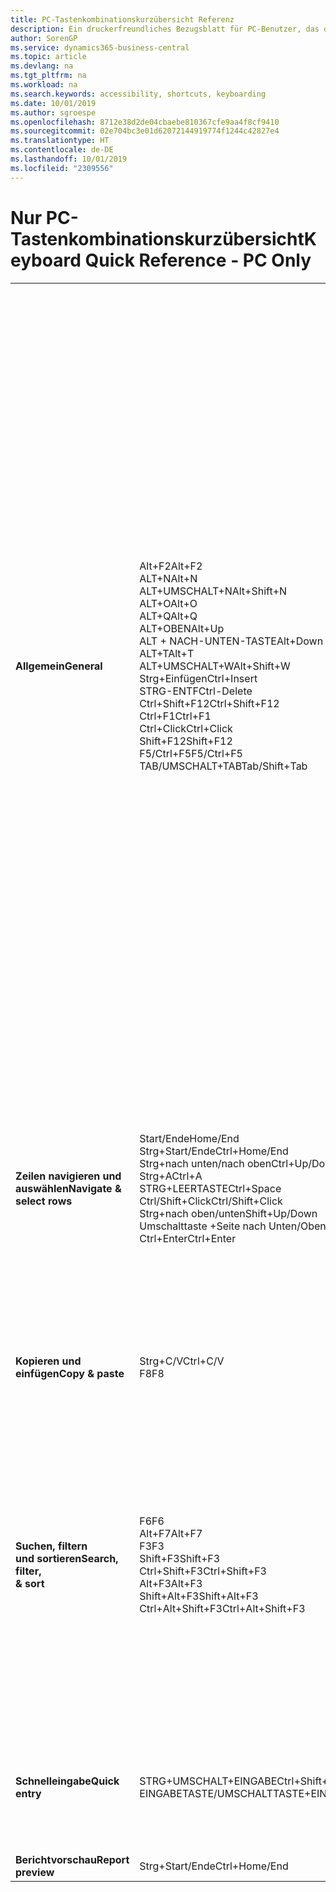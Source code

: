 ```yaml
---
title: PC-Tastenkombinationskurzübersicht Referenz
description: Ein druckerfreundliches Bezugsblatt für PC-Benutzer, das die gängigsten Tastenkombinationen enthält.
author: SorenGP
ms.service: dynamics365-business-central
ms.topic: article
ms.devlang: na
ms.tgt_pltfrm: na
ms.workload: na
ms.search.keywords: accessibility, shortcuts, keyboarding
ms.date: 10/01/2019
ms.author: sgroespe
ms.openlocfilehash: 8712e38d2de04cbaebe810367cfe9aa4f8cf9410
ms.sourcegitcommit: 02e704bc3e01d62072144919774f1244c42827e4
ms.translationtype: HT
ms.contentlocale: de-DE
ms.lasthandoff: 10/01/2019
ms.locfileid: "2309556"
---
```

# <a name="keyboard-quick-reference---pc-only"></a><span data-ttu-id="212d2-103">Nur PC-Tastenkombinationskurzübersicht</span><span class="sxs-lookup"><span data-stu-id="212d2-103">Keyboard Quick Reference - PC Only</span></span>

||||  
|----------------|-----------|----------------|
|<span data-ttu-id="212d2-104">**Allgemein**</span><span class="sxs-lookup"><span data-stu-id="212d2-104">**General**</span></span>|<span data-ttu-id="212d2-105">Alt+F2</span><span class="sxs-lookup"><span data-stu-id="212d2-105">Alt+F2</span></span><br /><span data-ttu-id="212d2-106">ALT+N</span><span class="sxs-lookup"><span data-stu-id="212d2-106">Alt+N</span></span><br /><span data-ttu-id="212d2-107">ALT+UMSCHALT+N</span><span class="sxs-lookup"><span data-stu-id="212d2-107">Alt+Shift+N</span></span><br /><span data-ttu-id="212d2-108">ALT+O</span><span class="sxs-lookup"><span data-stu-id="212d2-108">Alt+O</span></span><br /><span data-ttu-id="212d2-109">ALT+Q</span><span class="sxs-lookup"><span data-stu-id="212d2-109">Alt+Q</span></span><br /><span data-ttu-id="212d2-110">ALT+OBEN</span><span class="sxs-lookup"><span data-stu-id="212d2-110">Alt+Up</span></span><br /><span data-ttu-id="212d2-111">ALT + NACH-UNTEN-TASTE</span><span class="sxs-lookup"><span data-stu-id="212d2-111">Alt+Down Arrow</span></span><br /><span data-ttu-id="212d2-112">ALT+T</span><span class="sxs-lookup"><span data-stu-id="212d2-112">Alt+T</span></span><br /><span data-ttu-id="212d2-113">ALT+UMSCHALT+W</span><span class="sxs-lookup"><span data-stu-id="212d2-113">Alt+Shift+W</span></span><br /><span data-ttu-id="212d2-114">Strg+Einfügen</span><span class="sxs-lookup"><span data-stu-id="212d2-114">Ctrl+Insert</span></span><br /><span data-ttu-id="212d2-115">STRG-ENTF</span><span class="sxs-lookup"><span data-stu-id="212d2-115">Ctrl-Delete</span></span><br /><span data-ttu-id="212d2-116">Ctrl+Shift+F12</span><span class="sxs-lookup"><span data-stu-id="212d2-116">Ctrl+Shift+F12</span></span><br /><span data-ttu-id="212d2-117">Ctrl+F1</span><span class="sxs-lookup"><span data-stu-id="212d2-117">Ctrl+F1</span></span><br /><span data-ttu-id="212d2-118">Ctrl+Click</span><span class="sxs-lookup"><span data-stu-id="212d2-118">Ctrl+Click</span></span><br /><span data-ttu-id="212d2-119">Shift+F12</span><span class="sxs-lookup"><span data-stu-id="212d2-119">Shift+F12</span></span><br /><span data-ttu-id="212d2-120">F5/Ctrl+F5</span><span class="sxs-lookup"><span data-stu-id="212d2-120">F5/Ctrl+F5</span></span><br /><span data-ttu-id="212d2-121">TAB/UMSCHALT+TAB</span><span class="sxs-lookup"><span data-stu-id="212d2-121">Tab/Shift+Tab</span></span><br />|<span data-ttu-id="212d2-122">Infoboxbereich anzeigen und ausblenden.</span><span class="sxs-lookup"><span data-stu-id="212d2-122">Show and hide the FactBox pane</span></span><br /><span data-ttu-id="212d2-123">Erstellen eines neuen Datensatzes</span><span class="sxs-lookup"><span data-stu-id="212d2-123">Create a new record</span></span><br /><span data-ttu-id="212d2-124">Schließen Sie einen neu erstellten Datensatz und erstellen Sie einen neuen Datensatz.</span><span class="sxs-lookup"><span data-stu-id="212d2-124">Close a newly created record and create a new one</span></span><br /><span data-ttu-id="212d2-125">Fügen Sie eine neue Notiz für den ausgewählten Datensatz hinzu</span><span class="sxs-lookup"><span data-stu-id="212d2-125">Add a new note for the selected record</span></span><br /><span data-ttu-id="212d2-126">Öffnen Sie **Mitteilen**</span><span class="sxs-lookup"><span data-stu-id="212d2-126">Open **Tell me**</span></span><br /><span data-ttu-id="212d2-127">Öffnen Sie QuickInfo oder Überprüfungsfehler</span><span class="sxs-lookup"><span data-stu-id="212d2-127">Open tooltip or validation error</span></span><br /><span data-ttu-id="212d2-128">Dropdown oder Lookup für Anzeige</span><span class="sxs-lookup"><span data-stu-id="212d2-128">Open a drop-down or look up</span></span><br /><span data-ttu-id="212d2-129">Öffnen der Seite **Meine Einstellungen**.</span><span class="sxs-lookup"><span data-stu-id="212d2-129">Open the **My Settings** page</span></span><br /><span data-ttu-id="212d2-130">Öffnen Sie die aktuelle Karte oder das Dokument in einem neuen Fenster</span><span class="sxs-lookup"><span data-stu-id="212d2-130">Open the current card or document in a new window</span></span><br /><span data-ttu-id="212d2-131">Fügen Sie eine neue Zeile in einem Dokument hinzu</span><span class="sxs-lookup"><span data-stu-id="212d2-131">Insert a new line on a document</span></span><br /><span data-ttu-id="212d2-132">Löschen Sie die Zeile in einem Dokumenten, Journal oder Arbeitsblatt</span><span class="sxs-lookup"><span data-stu-id="212d2-132">Delete the line on a document, journal, or worksheet</span></span><br /><span data-ttu-id="212d2-133">Maximieren Sie den Werbebuchungsteil auf einer Dokumentseite</span><span class="sxs-lookup"><span data-stu-id="212d2-133">Maximize the line items part on a document page</span></span><br /><span data-ttu-id="212d2-134">Hilfe für die Seite öffnen</span><span class="sxs-lookup"><span data-stu-id="212d2-134">Open help for the page</span></span><br /><span data-ttu-id="212d2-135">Navigieren Sie beim Personalisieren und Anpassen</span><span class="sxs-lookup"><span data-stu-id="212d2-135">Navigate when personalizing and customizing</span></span><br /><span data-ttu-id="212d2-136">Öffnen Sie die Funktionsübersicht</span><span class="sxs-lookup"><span data-stu-id="212d2-136">Open the feature overview</span></span><br /><span data-ttu-id="212d2-137">Die Seite aktualisieren/neu laden.</span><span class="sxs-lookup"><span data-stu-id="212d2-137">Refresh/reload page</span></span><br /><span data-ttu-id="212d2-138">Fokus auf das nächste/vorherige Element richten</span><span class="sxs-lookup"><span data-stu-id="212d2-138">Move focus to the next/previous element</span></span>|
|<span data-ttu-id="212d2-139">**Zeilen navigieren und<br />auswählen**</span><span class="sxs-lookup"><span data-stu-id="212d2-139">**Navigate &<br />select rows**</span></span>| <span data-ttu-id="212d2-140">Start/Ende</span><span class="sxs-lookup"><span data-stu-id="212d2-140">Home/End</span></span><br /><span data-ttu-id="212d2-141">Strg+Start/Ende</span><span class="sxs-lookup"><span data-stu-id="212d2-141">Ctrl+Home/End</span></span> <br /><span data-ttu-id="212d2-142">Strg+nach unten/nach oben</span><span class="sxs-lookup"><span data-stu-id="212d2-142">Ctrl+Up/Down</span></span><br /><span data-ttu-id="212d2-143">Strg+A</span><span class="sxs-lookup"><span data-stu-id="212d2-143">Ctrl+A</span></span> <br /><span data-ttu-id="212d2-144">STRG+LEERTASTE</span><span class="sxs-lookup"><span data-stu-id="212d2-144">Ctrl+Space</span></span><br /><span data-ttu-id="212d2-145">Ctrl/Shift+Click</span><span class="sxs-lookup"><span data-stu-id="212d2-145">Ctrl/Shift+Click</span></span><br /><span data-ttu-id="212d2-146">Strg+nach oben/unten</span><span class="sxs-lookup"><span data-stu-id="212d2-146">Shift+Up/Down</span></span><br /><span data-ttu-id="212d2-147">Umschalttaste +Seite nach Unten/Oben</span><span class="sxs-lookup"><span data-stu-id="212d2-147">Shift+Page Up/Down</span></span><br /><span data-ttu-id="212d2-148">Ctrl+Enter</span><span class="sxs-lookup"><span data-stu-id="212d2-148">Ctrl+Enter</span></span>| <span data-ttu-id="212d2-149">Zum ersten/letzten Feld gehen.</span><span class="sxs-lookup"><span data-stu-id="212d2-149">Go to first/last field</span></span><br /><span data-ttu-id="212d2-150">Zur ersten/letzten Zeile.</span><span class="sxs-lookup"><span data-stu-id="212d2-150">Go to first/last row</span></span><br /><span data-ttu-id="212d2-151">Navigieren Sie ohne die Auswahl zu verlieren</span><span class="sxs-lookup"><span data-stu-id="212d2-151">Navigate without losing selection</span></span><br /><span data-ttu-id="212d2-152">Alles auswählen</span><span class="sxs-lookup"><span data-stu-id="212d2-152">Select all</span></span><br /><span data-ttu-id="212d2-153">Toggle-Zeilen-Auswahl</span><span class="sxs-lookup"><span data-stu-id="212d2-153">Toggle row selection</span></span><br /> <span data-ttu-id="212d2-154">Fügen Sie die Zeile/Zeilen der Angaben hinzu</span><span class="sxs-lookup"><span data-stu-id="212d2-154">Add the row/rows to the selection</span></span><br /><span data-ttu-id="212d2-155">Fügen Sie Zeilen über/unter der Auswahl hinzu</span><span class="sxs-lookup"><span data-stu-id="212d2-155">Add row above/below to selection</span></span><br /><span data-ttu-id="212d2-156">Sichtbare Zeilen darüber/darunter auswählen</span><span class="sxs-lookup"><span data-stu-id="212d2-156">Select visible rows above/below</span></span> <br /><span data-ttu-id="212d2-157">Fokussieren Sie auf die Liste</span><span class="sxs-lookup"><span data-stu-id="212d2-157">Focus out of the list</span></span>|
|<span data-ttu-id="212d2-158">**Kopieren und einfügen**</span><span class="sxs-lookup"><span data-stu-id="212d2-158">**Copy & paste**</span></span>|<span data-ttu-id="212d2-159">Strg+C/V</span><span class="sxs-lookup"><span data-stu-id="212d2-159">Ctrl+C/V</span></span><br /><span data-ttu-id="212d2-160">F8</span><span class="sxs-lookup"><span data-stu-id="212d2-160">F8</span></span>|<span data-ttu-id="212d2-161">Zeilen kopieren/einfügen</span><span class="sxs-lookup"><span data-stu-id="212d2-161">Copy/paste rows</span></span><br /><span data-ttu-id="212d2-162">Kopiere Feld in aktuellen Zeile</span><span class="sxs-lookup"><span data-stu-id="212d2-162">Copy field above into current row</span></span>|
|<span data-ttu-id="212d2-163">**Suchen, filtern <br />und sortieren**</span><span class="sxs-lookup"><span data-stu-id="212d2-163">**Search, filter, <br />& sort**</span></span>|<span data-ttu-id="212d2-164">F6</span><span class="sxs-lookup"><span data-stu-id="212d2-164">F6</span></span><br /><span data-ttu-id="212d2-165">Alt+F7</span><span class="sxs-lookup"><span data-stu-id="212d2-165">Alt+F7</span></span><br /><span data-ttu-id="212d2-166">F3</span><span class="sxs-lookup"><span data-stu-id="212d2-166">F3</span></span><br /><span data-ttu-id="212d2-167">Shift+F3</span><span class="sxs-lookup"><span data-stu-id="212d2-167">Shift+F3</span></span><br /><span data-ttu-id="212d2-168">Ctrl+Shift+F3</span><span class="sxs-lookup"><span data-stu-id="212d2-168">Ctrl+Shift+F3</span></span><br /><span data-ttu-id="212d2-169">Alt+F3</span><span class="sxs-lookup"><span data-stu-id="212d2-169">Alt+F3</span></span><br /><span data-ttu-id="212d2-170">Shift+Alt+F3</span><span class="sxs-lookup"><span data-stu-id="212d2-170">Shift+Alt+F3</span></span><br /><span data-ttu-id="212d2-171">Ctrl+Alt+Shift+F3</span><span class="sxs-lookup"><span data-stu-id="212d2-171">Ctrl+Alt+Shift+F3</span></span>|<span data-ttu-id="212d2-172">Navigieren zum nächsten Inforegister</span><span class="sxs-lookup"><span data-stu-id="212d2-172">Move to next FastTab</span></span><br /><span data-ttu-id="212d2-173">Sortieren Sie die ausgewählte Spalte in aufsteigender/absteigender Reihenfolge.</span><span class="sxs-lookup"><span data-stu-id="212d2-173">Sort column in ascending/descending order</span></span><br /><span data-ttu-id="212d2-174">Toggle-Suche</span><span class="sxs-lookup"><span data-stu-id="212d2-174">Toggle search</span></span><br /><span data-ttu-id="212d2-175">Wechselt zwischen Filterbereich; Fokus auf Feldfilter</span><span class="sxs-lookup"><span data-stu-id="212d2-175">Toggle filter pane; focus on field filters</span></span><br /><span data-ttu-id="212d2-176">Wechselt zwischen Filterbereich; Fokus auf Feldfilter</span><span class="sxs-lookup"><span data-stu-id="212d2-176">Toggle filter pane; focus on totals filters</span></span><br /><span data-ttu-id="212d2-177">Filtern Sie ausgewählte Zellwerte</span><span class="sxs-lookup"><span data-stu-id="212d2-177">Filter on selected cell value</span></span><br /><span data-ttu-id="212d2-178">Filter auf ausgewählten Felder hinzufügen</span><span class="sxs-lookup"><span data-stu-id="212d2-178">Add filter on selected field</span></span><br /><span data-ttu-id="212d2-179">Filter zurücksetzen</span><span class="sxs-lookup"><span data-stu-id="212d2-179">Reset filters</span></span>|
|<span data-ttu-id="212d2-180">**Schnelleingabe**</span><span class="sxs-lookup"><span data-stu-id="212d2-180">**Quick entry**</span></span>|<span data-ttu-id="212d2-181">STRG+UMSCHALT+EINGABE</span><span class="sxs-lookup"><span data-stu-id="212d2-181">Ctrl+Shift+Enter</span></span><br /><span data-ttu-id="212d2-182">EINGABETASTE/UMSCHALTTASTE+EINGABETASTE</span><span class="sxs-lookup"><span data-stu-id="212d2-182">Enter/Shift+Enter</span></span>|<span data-ttu-id="212d2-183">Zum nächsten Schnelleingabefeld außerhalb einer Liste navigieren</span><span class="sxs-lookup"><span data-stu-id="212d2-183">Go to next Quick Entry field outside a list</span></span><br /><span data-ttu-id="212d2-184">Zum nächsten/vorherigen Schnelleingabefeld navigieren</span><span class="sxs-lookup"><span data-stu-id="212d2-184">Go to next/previous Quick Entry field</span></span>|
|<span data-ttu-id="212d2-185">**Berichtvorschau**</span><span class="sxs-lookup"><span data-stu-id="212d2-185">**Report preview**</span></span>|<span data-ttu-id="212d2-186">Strg+Start/Ende</span><span class="sxs-lookup"><span data-stu-id="212d2-186">Ctrl+Home/End</span></span>|<span data-ttu-id="212d2-187">Zur ersten/letzten Seite.</span><span class="sxs-lookup"><span data-stu-id="212d2-187">Go to the first/last page</span></span>|

<!-- old
||||  
|----------------|-----------|----------------|
|**General**|Alt+F2<br />Alt+N<br />Alt+Q<br />Alt+Up<br />Alt+Down Arrow<br />Alt+Right Arrow<br />Alt+T<br />Ctrl+Alt+F1<br />Ctrl+F1<br />F5/Ctrl+F5<br />Tab/Shift+Tab<br />|Show and hide the FactBox pane.<br />Create a new record.<br />Open **Tell me**<br />Open tooltip or validation error<br />Open a drop-down or look up<br />See the transactions for calculated value<br />Open the **My Settings** page.<br />Inspect the page<br />Open help for the page<br />Close the current page or drop-down<br />Refresh/reload page<br />Move focus to the next/previous element|
|**Navigate &<br />select rows**| Home/End<br />Ctrl+Home/End <br />Ctrl+Up/Down<br />Ctrl+A <br />Ctrl+Space<br />Ctrl/Shift+Click<br />Shift+Up/Down<br />Shift+Page Up/Down<br />Ctrl+Enter| Go to first/last field<br />Go to first/last row<br />Navigate without losing selection<br />Select all<br />Toggle row selection<br /> Add the row/rows to the selection<br />Add row above/below to selection<br />Select visible rows above/below <br />Focus out of the list|
|**Copy & paste**|Ctrl+C<br />Ctrl+V<br />F8|Copy rows<br />Paste rows<br />Copy field above into current row|
|**Search, filter, <br />& sort**|Alt+F7<br />F3<br />Shift+F3<br />Ctrl+Shift+F3<br />Alt+F3<br />Shift+Alt+F3<br />Ctrl+Alt+Shift+F3|Move to next FastTab.<br />Sort column in ascending/descending order<br />Toggle search<br />Toggle filter pane; focus on field filters<br />Toggle filter pane; focus on totals filters<br />Filter on selected cell value<br />Add filter on selected field<br />Reset filters|
|**Quick entry**|Ctrl+Shift+Enter<br />Enter/Shift+Enter|Go to next Quick Entry field outside a list<br />Go to next/previous Quick Entry field|
|**Report preview**|Up/Down<br />Right/Left<br />Ctrl+Home/End<br />Page Up/Down|Scroll up and down the page<br />Scroll to the right/left <br />Go to the first/last page<br />Go to the previous/next page|
-->
